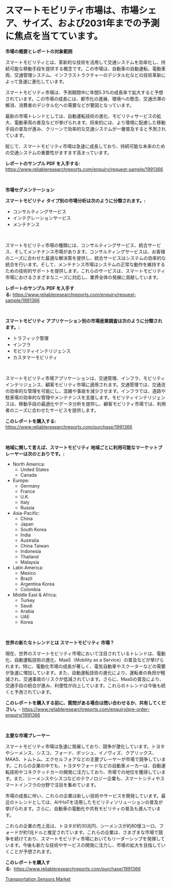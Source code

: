 <p><h1>スマートモビリティ市場は、市場シェア、サイズ、および2031年までの予測に焦点を当てています。</h1></p><p><strong>市場の概要とレポートの対象範囲</strong></p>
<p><p>スマートモビリティとは、革新的な技術を活用して交通システムを効率化し、持続可能な移動手段を提供する概念です。この市場は、自動車の自動運転、電動車両、交通管理システム、インフラストラクチャーのデジタル化などの技術革新によって急速に進化しています。</p><p>スマートモビリティ市場は、予測期間中に年間5.3%の成長率で拡大すると予想されています。この市場の成長には、都市化の進展、環境への懸念、交通渋滞の解消、消費者のデジタル化への需要などが要因となっています。</p><p>最新の市場トレンドとしては、自動運転技術の進化、モビリティサービスの拡大、電動車両の普及などが挙げられます。将来的には、より環境に配慮した移動手段の普及が進み、クリーンで効率的な交通システムが一層普及すると予測されています。</p><p>総じて、スマートモビリティ市場は急速に成長しており、持続可能な未来のための交通システムの重要性がますます高まっています。</p></p>
<p><strong>レポートのサンプル PDF を入手する:</strong> <a href="https://www.reliableresearchreports.com/enquiry/request-sample/1991366">https://www.reliableresearchreports.com/enquiry/request-sample/1991366</a></p>
<p>&nbsp;</p>
<p><strong>市場セグメンテーション</strong></p>
<p><strong>スマートモビリティ タイプ別の市場分析は次のように分類されます。:</strong></p>
<p><ul><li>コンサルティングサービス</li><li>インテグレーションサービス</li><li>メンテナンス</li></ul></p>
<p>&nbsp;</p>
<p><p>スマートモビリティ市場の種類には、コンサルティングサービス、統合サービス、そしてメンテナンス市場があります。コンサルティングサービスは、お客様のニーズに合わせた最適な解決策を提供し、統合サービスはシステムの効率的な統合を行います。そして、メンテナンス市場はシステムの正常な動作を維持するための技術的サポートを提供します。これらのサービスは、スマートモビリティ市場におけるさまざまなニーズに対応し、業界全体の発展に貢献しています。</p></p>
<p><strong>レポートのサンプル PDF を入手する:</strong>&nbsp;<a href="https://www.reliableresearchreports.com/enquiry/request-sample/1991366">https://www.reliableresearchreports.com/enquiry/request-sample/1991366</a></p>
<p>&nbsp;</p>
<p><strong> スマートモビリティ アプリケーション別の市場産業調査は次のように分類されます。:</strong></p>
<p><ul><li>トラフィック管理</li><li>インフラ</li><li>モビリティインテリジェンス</li><li>カスタマーモビリティ</li></ul></p>
<p>&nbsp;</p>
<p><p>スマートモビリティ市場アプリケーションは、交通管理、インフラ、モビリティインテリジェンス、顧客モビリティ市場に適用されます。交通管理では、交通流の効率的な管理を可能にし、混雑や事故を減少させます。インフラでは、道路や駐車場の効率的な管理やメンテナンスを支援します。モビリティインテリジェンスは、移動手段の最適化やデータ分析を提供し、顧客モビリティ市場では、利用者のニーズに合わせたサービスを提供します。</p></p>
<p><strong>このレポートを購入する:</strong>&nbsp; <a href="https://www.reliableresearchreports.com/purchase/1991366">https://www.reliableresearchreports.com/purchase/1991366</a></p>
<p>&nbsp;</p>
<p><strong>地域に関して言えば、スマートモビリティ 地域ごとに利用可能なマーケットプレーヤーは次のとおりです。:</strong></p>
<p><ul>
    <li>
        North America:
        <ul>
            <li>United States</li>
            <li>Canada</li>
        </ul>
    </li>
    <li>
        Europe:
        <ul>
            <li>Germany</li>
            <li>France</li>
            <li>U.K.</li>
            <li>Italy</li>
            <li>Russia</li>
        </ul>
    </li>
    <li>
        Asia-Pacific:
        <ul>
            <li>China</li>
            <li>Japan</li>
            <li>South Korea</li>
            <li>India</li>
            <li>Australia</li>
            <li>China Taiwan</li>
            <li>Indonesia</li>
            <li>Thailand</li>
            <li>Malaysia</li>
        </ul>
    </li>
    <li>
        Latin America:
        <ul>
            <li>Mexico</li>
            <li>Brazil</li>
            <li>Argentina Korea</li>
            <li>Colombia</li>
        </ul>
    </li>
    <li>
        Middle East & Africa:
        <ul>
            <li>Turkey</li>
            <li>Saudi</li>
            <li>Arabia</li>
            <li>UAE</li>
            <li>Korea</li>
        </ul>
    </li>
    </ul></p>
<p>&nbsp;</p>
<p><strong>世界の新たなトレンドとは スマートモビリティ 市場？</strong></p>
<p><p>現在、世界のスマートモビリティ市場において注目されているトレンドは、電動化、自動運転技術の進化、MaaS（Mobility as a Service）の普及などが挙げられます。特に、電動化市場の成長が著しく、電気自動車やスクーターなどの需要が急速に増加しています。また、自動運転技術の進化により、運転者の負担が軽減され、交通事故のリスクが低減されています。さらに、MaaSの普及により、交通手段の統合が進み、利便性が向上しています。これらのトレンドは今後も続くと予測されています。</p></p>
<p><strong>このレポートを購入する前に、質問がある場合は問い合わせるか、共有してください。</strong>- <a href="https://www.reliableresearchreports.com/enquiry/pre-order-enquiry/1991366">https://www.reliableresearchreports.com/enquiry/pre-order-enquiry/1991366</a></p>
<p>&nbsp;</p>
<p><strong>主要な市場プレーヤー</strong></p>
<p><p>スマートモビリティ市場は急速に発展しており、競争が激化しています。トヨタやシーメンス、シスコ、フォード、ボッシュ、イノヴィズ、クアリックス、MAAS、トムトム、エクセルフォアなどの主要プレーヤーが市場で競争しています。これらの企業の中でも、トヨタやフォードなどの自動車メーカーは、自動運転技術やコネクテッドカーの開発に注力しており、市場での地位を獲得しています。また、シーメンスやシスコなどのテクノロジー企業も、スマートシティやスマートインフラの分野で注目を集めています。</p><p>市場の成長に伴い、これらの企業は新しい技術やサービスを開発しています。最近のトレンドとしては、AIやIoTを活用したモビリティソリューションの普及が挙げられます。さらに、自動車の電動化や共有モビリティの普及も進んでいます。</p><p>これらの企業の売上高は、トヨタが約30兆円、シーメンスが約80億ユーロ、フォードが約1兆ドルと推定されています。これらの企業は、さまざまな市場で競争を続けており、スマートモビリティ市場においてもリーダーシップを発揮しています。今後も新たな技術やサービスの開発に注力し、市場の拡大を目指していくことが予想されます。</p></p>
<p><strong>このレポートを購入する:</strong>&nbsp;&nbsp;<a href="https://www.reliableresearchreports.com/purchase/1991366">https://www.reliableresearchreports.com/purchase/1991366</a></p>
<p><p><a href="https://medium.com/@zayunoz657456/transportation-sensors-market-size-market-outlook-and-market-forecast-2024-to-2031-d7d85a4ae5c0">Transportation Sensors Market</a></p></p>